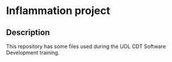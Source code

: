 # Inflammation project

## Description

This repository has some files used during the UOL CDT Software Development training.
